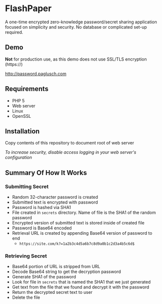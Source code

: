 # FlashPaper
A one-time encrypted zero-knowledge password/secret sharing application focused on simplicity and security. No database or complicated set-up required. 

## Demo
**Not** for production use, as this demo does not use SSL/TLS encryption (https://)

http://password.paglusch.com

## Requirements
* PHP 5
* Web server
* Linux
* OpenSSL

## Installation
Copy contents of this repository to document root of web server

*To increase security, disable access logging in your web server's configuration*

## Summary Of How It Works
### Submitting Secret
* Random 32-character password is created
* Submitted text is encrypted with password
* Password is hashed via SHA1
* File created in `secrets` directory. Name of file is the SHA1 of the random password
* Encrypted version of submitted text is stored inside of created file
* Password is Base64 encoded
* Retrieval URL is created by appending Base64 version of password to end
  * `https://site.com/k?=1a2b3c4d5a6b7c8d9a0b1c2d3a4b5c6d$`

### Retrieving Secret
* Base64 portion of URL is stripped from URL
* Decode Base64 string to get the decryption password
* Generate SHA1 of the password
* Look for file in `secrets` that is named the SHA1 that we just generated
* Get text from the file that we found and decrypt it with the password
* Return the decrypted secret text to user
* Delete the file
